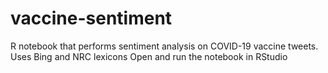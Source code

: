 # vaccine-sentiment
R notebook that performs sentiment analysis on COVID-19 vaccine tweets. Uses Bing and NRC lexicons
Open and run the notebook in RStudio
